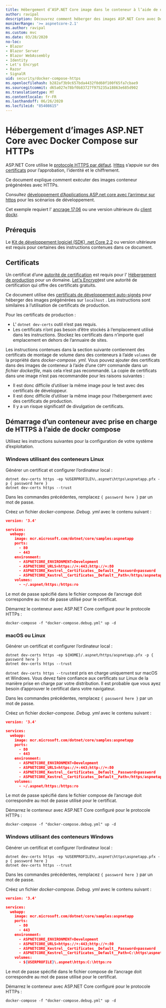 ```yaml
---
title: Hébergement d’ASP.NET Core image dans le conteneur à l’aide de dockr compose avec HTTPs
author: ravipal
description: Découvrez comment héberger des images ASP.NET Core avec Docker Compose via HTTPs
monikerRange: '>= aspnetcore-2.1'
ms.author: ravipal
ms.custom: mvc
ms.date: 03/28/2020
no-loc:
- Blazor
- Blazor Server
- Blazor WebAssembly
- Identity
- Let's Encrypt
- Razor
- SignalR
uid: security/docker-compose-https
ms.openlocfilehash: b282af3b9c657bda4432f0d60f100f65fa7cbae9
ms.sourcegitcommit: d65a027e78bf0b83727f975235a18863e685d902
ms.translationtype: MT
ms.contentlocale: fr-FR
ms.lasthandoff: 06/26/2020
ms.locfileid: "85408615"
---
```

# <a name="hosting-aspnet-core-images-with-docker-compose-over-https"></a>Hébergement d’images ASP.NET Core avec Docker Compose sur HTTPs


ASP.NET Core utilise le [protocole HTTPS par défaut](/aspnet/core/security/enforcing-ssl). [Https](https://en.wikipedia.org/wiki/HTTPS) s’appuie sur des [certificats](https://en.wikipedia.org/wiki/Public_key_certificate) pour l’approbation, l’identité et le chiffrement.

Ce document explique comment exécuter des images conteneur prégénérées avec HTTPs.

Consultez [développement d’Applications ASP.net core avec l’arrimeur sur https](https://github.com/dotnet/dotnet-docker/blob/master/samples/run-aspnetcore-https-development.md) pour les scénarios de développement.

Cet exemple requiert l' [ancrage 17,06](https://docs.docker.com/release-notes/docker-ce) ou une version ultérieure du [client dockr](https://www.docker.com/products/docker).

## <a name="prerequisites"></a>Prérequis

Le [Kit de développement logiciel (SDK) .net Core 2,2](https://dotnet.microsoft.com/download) ou version ultérieure est requis pour certaines des instructions contenues dans ce document.

## <a name="certificates"></a>Certificats

Un certificat d’une [autorité de certification](https://wikipedia.org/wiki/Certificate_authority) est requis pour l' [Hébergement de production](https://blogs.msdn.microsoft.com/webdev/2017/11/29/configuring-https-in-asp-net-core-across-different-platforms/) pour un domaine. [Let's Encrypt](https://letsencrypt.org/)est une autorité de certification qui offre des certificats gratuits.

Ce document utilise des [certificats de développement auto-signés](https://wikipedia.org/wiki/Self-signed_certificate) pour héberger des images prégénérées sur `localhost` . Les instructions sont similaires à l’utilisation de certificats de production.

Pour les certificats de production :

* L' `dotnet dev-certs` outil n’est pas requis.
* Les certificats n’ont pas besoin d’être stockés à l’emplacement utilisé dans les instructions. Stockez les certificats dans n’importe quel emplacement en dehors de l’annuaire de sites.

Les instructions contenues dans la section suivante contiennent des certificats de montage de volume dans des conteneurs à l’aide `volumes` de la propriété dans *docker-compose. yml.* Vous pouvez ajouter des certificats dans des images de conteneur à l’aide d’une `COPY` commande dans un *fichier dockerfile*, mais cela n’est pas recommandé. La copie de certificats dans une image n’est pas recommandée pour les raisons suivantes :

* Il est donc difficile d’utiliser la même image pour le test avec des certificats de développeur.
* Il est donc difficile d’utiliser la même image pour l’hébergement avec des certificats de production.
* Il y a un risque significatif de divulgation de certificats.

## <a name="starting-a-container-with-https-support-using-docker-compose"></a>Démarrage d’un conteneur avec prise en charge de HTTPS à l’aide de dockr compose

Utilisez les instructions suivantes pour la configuration de votre système d’exploitation.

### <a name="windows-using-linux-containers"></a>Windows utilisant des conteneurs Linux

Générer un certificat et configurer l’ordinateur local :

```dotnetcli
dotnet dev-certs https -ep %USERPROFILE%\.aspnet\https\aspnetapp.pfx -p { password here }
dotnet dev-certs https --trust
```

Dans les commandes précédentes, remplacez `{ password here }` par un mot de passe.

Créez un fichier _docker-compose. Debug. yml_ avec le contenu suivant :

```json
version: '3.4'

services:
  webapp:
    image: mcr.microsoft.com/dotnet/core/samples:aspnetapp
    ports:
      - 80
      - 443
    environment:
      - ASPNETCORE_ENVIRONMENT=Development
      - ASPNETCORE_URLS=https://+:443;http://+:80
      - ASPNETCORE_Kestrel__Certificates__Default__Password=password
      - ASPNETCORE_Kestrel__Certificates__Default__Path=/https/aspnetapp.pfx
    volumes:
      - ~/.aspnet/https:/https:ro
```
Le mot de passe spécifié dans le fichier compose de l’ancrage doit correspondre au mot de passe utilisé pour le certificat.

Démarrez le conteneur avec ASP.NET Core configuré pour le protocole HTTPs :

```console
docker-compose -f "docker-compose.debug.yml" up -d
```

### <a name="macos-or-linux"></a>macOS ou Linux

Générer un certificat et configurer l’ordinateur local :

```dotnetcli
dotnet dev-certs https -ep ${HOME}/.aspnet/https/aspnetapp.pfx -p { password here }
dotnet dev-certs https --trust
```

`dotnet dev-certs https --trust`est pris en charge uniquement sur macOS et Windows. Vous devez faire confiance aux certificats sur Linux de la manière prise en charge par votre distribution. Il est probable que vous ayez besoin d’approuver le certificat dans votre navigateur.

Dans les commandes précédentes, remplacez `{ password here }` par un mot de passe.

Créez un fichier _docker-compose. Debug. yml_ avec le contenu suivant :

```json
version: '3.4'

services:
  webapp:
    image: mcr.microsoft.com/dotnet/core/samples:aspnetapp
    ports:
      - 80
      - 443
    environment:
      - ASPNETCORE_ENVIRONMENT=Development
      - ASPNETCORE_URLS=https://+:443;http://+:80
      - ASPNETCORE_Kestrel__Certificates__Default__Password=password
      - ASPNETCORE_Kestrel__Certificates__Default__Path=/https/aspnetapp.pfx
    volumes:
      - ~/.aspnet/https:/https:ro
```
Le mot de passe spécifié dans le fichier compose de l’ancrage doit correspondre au mot de passe utilisé pour le certificat.

Démarrez le conteneur avec ASP.NET Core configuré pour le protocole HTTPs :

```console
docker-compose -f "docker-compose.debug.yml" up -d
```

### <a name="windows-using-windows-containers"></a>Windows utilisant des conteneurs Windows

Générer un certificat et configurer l’ordinateur local :

```dotnetcli
dotnet dev-certs https -ep %USERPROFILE%\.aspnet\https\aspnetapp.pfx -p { password here }
dotnet dev-certs https --trust
```

Dans les commandes précédentes, remplacez `{ password here }` par un mot de passe.

Créez un fichier _docker-compose. Debug. yml_ avec le contenu suivant :

```json
version: '3.4'

services:
  webapp:
    image: mcr.microsoft.com/dotnet/core/samples:aspnetapp
    ports:
      - 80
      - 443
    environment:
      - ASPNETCORE_ENVIRONMENT=Development
      - ASPNETCORE_URLS=https://+:443;http://+:80
      - ASPNETCORE_Kestrel__Certificates__Default__Password=password
      - ASPNETCORE_Kestrel__Certificates__Default__Path=C:\https\aspnetapp.pfx
    volumes:
      - ${USERPROFILE}\.aspnet\https:C:\https:ro
```
Le mot de passe spécifié dans le fichier compose de l’ancrage doit correspondre au mot de passe utilisé pour le certificat.

Démarrez le conteneur avec ASP.NET Core configuré pour le protocole HTTPs :

```console
docker-compose -f "docker-compose.debug.yml" up -d
```
